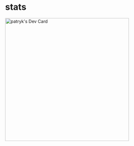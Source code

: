# stats
<a href="https://app.daily.dev/patrykwrld"><img src="https://api.daily.dev/devcards/995b6d47d68f4eebabeab99e07c86624.png?r=ol0" width="400" alt="patryk's Dev Card"/></a>
<!--
**patrykwrld/patrykwrld** is a ✨ _special_ ✨ repository because its `README.md` (this file) appears on your GitHub profile.

Here are some ideas to get you started:

- 🔭 I’m currently working on ...
- 🌱 I’m currently learning ...
- 👯 I’m looking to collaborate on ...
- 🤔 I’m looking for help with ...
- 💬 Ask me about ...
- 📫 How to reach me: ...
- 😄 Pronouns: ...
- ⚡ Fun fact: ...
-->
